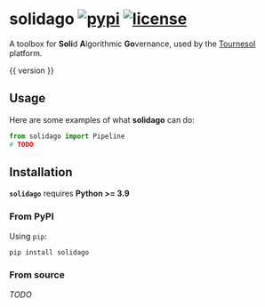 # solidago [![pypi](https://img.shields.io/pypi/v/solidago.svg?color=%2334D058)](https://pypi.python.org/pypi/solidago) [![license](https://img.shields.io/pypi/l/solidago)](https://github.com/tournesol-app/tournesol/blob/main/solidago/README.md#copyright--license)

A toolbox for **Soli**d **A**lgorithmic **Go**vernance, used by the [Tournesol](https://tournesol.app) platform.

{{ version }}


## Usage

Here are some examples of what **solidago** can do:

```py title="Pipeline Usage"
from solidago import Pipeline
# TODO
```

## Installation

**`solidago`** requires **Python >= 3.9**

### From PyPI

Using `pip`:

```bash
pip install solidago
```


### From source

_TODO_

